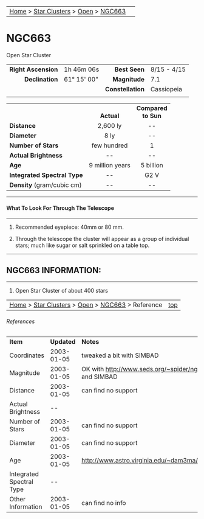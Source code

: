 |    |    |
|:---|---:|
|[Home](/notes/#object-notes) > [Star Clusters](/notes/#star-clusters) > [Open](../!open-cluster-info) > [NGC663](#ngc663)|  |

# NGC663
Open Star Cluster
	
|   |   |   |   |
|--:|:--|--:|:--|
|**Right Ascension**|1h 46m 06s|**Best Seen**|8/15 - 4/15|
|**Declination**|61&deg; 15' 00"|**Magnitude**|7.1|
|   |   |**Constellation**|Cassiopeia|
|   |   |   |   |

|   |   |   |
|---|:---:|:---:|
|   | <br/>**Actual**| **Compared<br/>to Sun** |
|**Distance** | 2,600 ly | -- |
|**Diameter** | 8 ly | -- |
|**Number of Stars**| few hundred | 1 |
|**Actual Brightness**| -- | -- |
|**Age** | 9 million years | 5 billion  |
|**Integrated Spectral Type** | -- | G2 V |
|**Density** (gram/cubic cm) | -- | -- |

---
#### What To Look For Through The Telescope
---

1.	Recommended eyepiece: 40mm or 80 mm.

1.	Through the telescope the cluster will appear as a group of individual stars; much like sugar or salt sprinkled on a table top.

---
## NGC663 INFORMATION:
---

1.  Open Star Cluster of about 400 stars

|    |    |
|:---|---:|
|[Home](/notes/#object-notes) > [Star Clusters](/notes/#star-clusters) > [Open](../!open-cluster-info) > [NGC663](#ngc663) > Reference|[top](#ngc663)|

###### References

|   |   |   |
|---|---|---|
|**Item**|**Updated**|**Notes**|
| Coordinates | 2003-01-05 | tweaked a bit with SIMBAD |
| Magnitude | 2003-01-05 | OK with http://www.seds.org/~spider/ngc/ngc.cgi?ngc663 and SIMBAD |
| Distance | 2003-01-05 | can find no support |
| Actual Brightness | -- |   |
| Number of Stars | 2003-01-05 | can find no support |
| Diameter | 2003-01-05 | can find no support |
| Age | 2003-01-05 | http://www.astro.virginia.edu/~dam3ma/cluster/beblink.html |
| Integrated Spectral Type | --	 |   
| Other Information | 2003-01-05 | can find no info |
